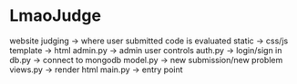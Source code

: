 # LmaoJudge
website
  judging -> where user submitted code is evaluated
  static -> css/js
  template -> html
  admin.py -> admin user controls
  auth.py -> login/sign in
  db.py -> connect to mongodb
  model.py -> new submission/new problem
  views.py -> render html
main.py -> entry point
